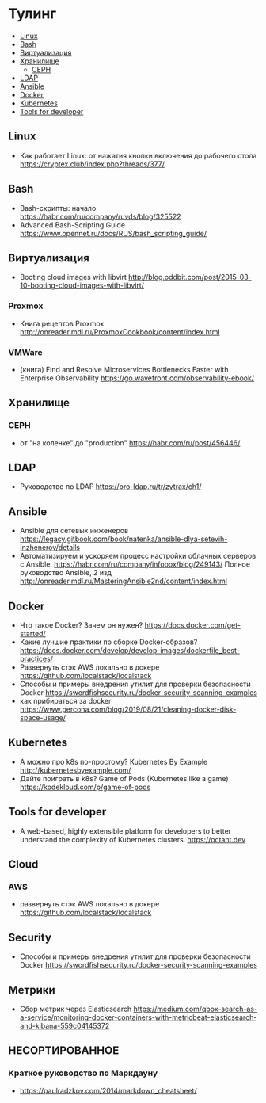 # Тулинг

- [Linux](#Linux)
- [Bash](#Bash)
- [Виртуализация](#Виртуализация)
- [Хранилище](#Хранилище)
  - [CEPH](#CEPH)
- [LDAP](#LDAP)
- [Ansible](#Ansible)
- [Docker](#Docker)
- [Kubernetes](#Kubernetes)
- [Tools for developer](#Tools-for-developer)

## Linux
 - Как работает Linux: от нажатия кнопки включения до рабочего стола https://cryptex.club/index.php?threads/377/

## Bash
 - Bash-скрипты: начало https://habr.com/ru/company/ruvds/blog/325522
 - Advanced Bash-Scripting Guide https://www.opennet.ru/docs/RUS/bash_scripting_guide/

## Виртуализация
 - Booting cloud images with libvirt http://blog.oddbit.com/post/2015-03-10-booting-cloud-images-with-libvirt/
### Proxmox
  - Книга рецептов Proxmox http://onreader.mdl.ru/ProxmoxCookbook/content/index.html
### VMWare
  - (книга) Find and Resolve Microservices Bottlenecks Faster with Enterprise Observability https://go.wavefront.com/observability-ebook/

## Хранилище
### CEPH
 - от "на коленке" до "production" https://habr.com/ru/post/456446/

## LDAP
 - Руководство по LDAP https://pro-ldap.ru/tr/zytrax/ch1/

## Ansible
 - Ansible для сетевых инженеров https://legacy.gitbook.com/book/natenka/ansible-dlya-setevih-inzhenerov/details
 - Автоматизируем и ускоряем процесс настройки облачных серверов с Ansible. https://habr.com/ru/company/infobox/blog/249143/
Полное руководство Ansible, 2 изд http://onreader.mdl.ru/MasteringAnsible2nd/content/index.html

## Docker
 - Что такое Docker? Зачем он нужен? https://docs.docker.com/get-started/
 - Какие лучшие практики по сборке Docker-образов? https://docs.docker.com/develop/develop-images/dockerfile_best-practices/
 - Развернуть стэк AWS локально в докере https://github.com/localstack/localstack
 - Способы и примеры внедрения утилит для проверки безопасности Docker https://swordfishsecurity.ru/docker-security-scanning-examples
 - как прибираться за docker https://www.percona.com/blog/2019/08/21/cleaning-docker-disk-space-usage/

## Kubernetes
 - А можно про k8s по-простому? Kubernetes By Example http://kubernetesbyexample.com/
 - Дайте поиграть в k8s? Game of Pods (Kubernetes like a game) https://kodekloud.com/p/game-of-pods

## Tools for developer
 - A web-based, highly extensible platform for developers to better understand the complexity of Kubernetes clusters. https://octant.dev

## Cloud
### AWS
 - развернуть стэк AWS локально в докере https://github.com/localstack/localstack

## Security
 - Способы и примеры внедрения утилит для проверки безопасности Docker https://swordfishsecurity.ru/docker-security-scanning-examples

## Метрики
 - Сбор метрик через Elasticsearch https://medium.com/qbox-search-as-a-service/monitoring-docker-containers-with-metricbeat-elasticsearch-and-kibana-559c04145372



## НЕСОРТИРОВАННОЕ
### Краткое руководство по Маркдауну
 - https://paulradzkov.com/2014/markdown_cheatsheet/


